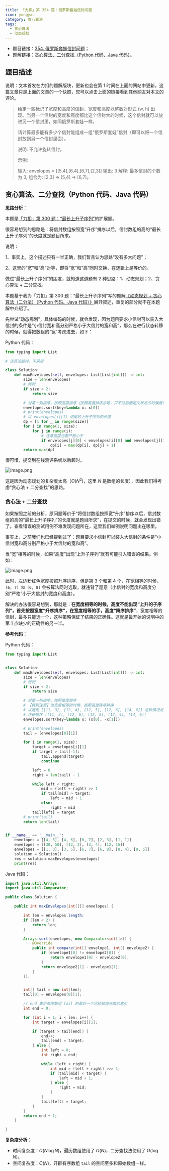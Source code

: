 ```yaml
---
title: 「力扣」第 354 题：俄罗斯套娃信封问题
icon: yongyan
category: 贪心算法
tags:
  - 贪心算法
  - 动态规划
---
```



+ 题目链接：[354. 俄罗斯套娃信封问题](https://leetcode-cn.com/problems/russian-doll-envelopes/)；
+ 题解链接：[贪心算法、二分查找（Python 代码、Java 代码）](https://leetcode-cn.com/problems/russian-doll-envelopes/solution/tan-xin-suan-fa-er-fen-cha-zhao-python-dai-ma-java/)。



## 题目描述


说明：文本首发在力扣的题解版块，更新也会在第 1 时间在上面的网站中更新，这篇文章只是上面的文章的一个快照，您可以点击上面的链接看到其他网友对本文的评论。


>给定一些标记了宽度和高度的信封，宽度和高度以整数对形式 (w, h) 出现。当另一个信封的宽度和高度都比这个信封大的时候，这个信封就可以放进另一个信封里，如同俄罗斯套娃一样。
>
>请计算最多能有多少个信封能组成一组“俄罗斯套娃”信封（即可以把一个信封放到另一个信封里面）。
>
>说明:
>不允许旋转信封。
>
>示例:
>
>输入: envelopes = [[5,4],[6,4],[6,7],[2,3]]
>输出: 3 
>解释: 最多信封的个数为 3, 组合为: [2,3] => [5,4] => [6,7]。

## 贪心算法、二分查找（Python 代码、Java 代码）

**思路分析**：

本题是[「力扣」第 300 题：“最长上升子序列”](https://leetcode-cn.com/problems/longest-increasing-subsequence/)的扩展题。

很容易想到的思路是：将信封数组按照宽“升序”排序以后，信封数组的高的“最长上升子序列”的长度就是题目所求。

说明：

1、事实上，这个描述只有一半正确，我们暂且认为思路“没有多大问题”；

2、这里的“宽”和“高”对等，即将“宽”和“高”同时交换，在逻辑上是等价的。

做过“最长上升子序列”的朋友，就知道这道题有 2 种思路：1、动态规划；2、贪心算法 + 二分查找。

本题基于我为「力扣」第 300 题：“最长上升子序列”写的题解[《动态规划 + 贪心算法（二分法）（Python 代码、Java 代码）》](https://leetcode-cn.com/problems/longest-increasing-subsequence/solution/dong-tai-gui-hua-er-fen-cha-zhao-tan-xin-suan-fa-p/)展开叙述，重复的部分就不在本题解中介绍了。

先尝试“动态规划”，具体编码的时候，就会发现，因为题目要求小信封可以装入大信封的条件是“小信封宽和高分别严格小于大信封的宽和高”，那么在进行状态转移的时候，就得把数组的“宽”考虑进去，如下：

Python 代码：

```python
from typing import List

# 该算法超时，不采用

class Solution:
    def maxEnvelopes(self, envelopes: List[List[int]]) -> int:
        size = len(envelopes)
        # 特判
        if size < 2:
            return size

        # 对第一列排序，按照宽度排序（按照高度排序亦可，只不过后面定义状态的时候就得定义宽度）
        envelopes.sort(key=lambda x: x[0])
        # print(envelopes)
        # 以 envelopes[i][1] 结尾的上升子序列的长度
        dp = [1 for _ in range(size)]
        for i in range(1, size):
            for j in range(i):
                # 注意宽度也要严格小于
                if envelopes[j][0] < envelopes[i][0] and envelopes[j][1] < envelopes[i][1]:
                    dp[i] = max(dp[i], dp[j] + 1)
        return max(dp)
```

很可惜，提交到在线测评系统以后超时。

![image.png](https://pic.leetcode-cn.com/0d0fd254021b7295c89f1f8059a6690a2ff4d934c61cf45e4d4da3238594e244-image.png)

这是因为动态规划的复杂度太高（$O(N^2)$，这里 $N$ 是数组的长度），因此我们得考虑“贪心法 + 二分查找”的思路。


### 贪心法 + 二分查找

如果按照之前的分析，原问题等价于“将信封数组按照宽“升序”排序以后，信封数组的高的“最长上升子序列”的长度就是题目所求”，在提交的时候，就会发现出错了。查看错误的测试用例不难发现问题所在，这里我们举例说明问题出在哪里。

事实上，之前我们也已经提到过了：题目要求小信封可以装入大信封的条件是“小信封宽和高分别严格小于大信封的宽和高”。

当“宽”相等的时候，如果“高度”出现“上升子序列”就有可能引入错误的结果。例如：

![image.png](https://pic.leetcode-cn.com/253bead84dbd1558b89dcbe254fcb5f0b5e1040ce6491794f6f4b6708c0e137c-image.png)

此时，左边粉红色宽度按照升序排序，但是第 3 个和第 4 个，在宽相等的时候，`[6, 7] 和 [6, 8]` 会被算法同时选取，就违背了题意（小信封的宽度和高度分别“严格”小于大信封的宽度和高度）。

解决的办法很容易想到，那就是：**在宽度相等的时候，高度不能出现“上升的子序列”，首先按照宽度“升序排序”，在宽度相等的手，高度“降序排序”**，宽度相等的信封，最多只能选一个，这种策略保证了结果的正确性。这就是最开始的说明中的第 1 点缺少的正确性的另一半。

**参考代码**：

Python 代码：


```Python []
from typing import List


class Solution:
    def maxEnvelopes(self, envelopes: List[List[int]]) -> int:
        size = len(envelopes)
        # 特判
        if size < 2:
            return size

        # 对第一列排序，按照宽度排序
        # 【特别注意】当宽度相等的时候，按照高度降序排序
        # 以避免 [[11, 3], [12, 4], [12, 5], [12, 6], [14, 6]] 这种情况发生
        # 正确排序 [[11, 3], [12, 6], [12, 5], [12, 4], [14, 6]]
        envelopes.sort(key=lambda x: (x[0], -x[1]))

        # print(envelopes)
        tail = [envelopes[0][1]]

        for i in range(1, size):
            target = envelopes[i][1]
            if target > tail[-1]:
                tail.append(target)
                continue

            left = 0
            right = len(tail) - 1

            while left < right:
                mid = (left + right) >> 1
                if tail[mid] > target:
                    left = mid + 1
                else:
                    right = mid
            tail[left] = target
        # print(tail)
        return len(tail)


if __name__ == '__main__':
    envelopes = [[4, 5], [4, 6], [6, 7], [2, 3], [1, 1]]
    envelopes = [[30, 50], [12, 2], [3, 4], [12, 15]]
    envelopes = [[1, 3], [3, 5], [6, 7], [6, 8], [8, 4], [9, 5]]
    solution = Solution()
    res = solution.maxEnvelopes(envelopes)
    print(res)
```

Java 代码：

```Java []
import java.util.Arrays;
import java.util.Comparator;

public class Solution {

    public int maxEnvelopes(int[][] envelopes) {

        int len = envelopes.length;
        if (len < 2) {
            return len;
        }

        Arrays.sort(envelopes, new Comparator<int[]>() {
            @Override
            public int compare(int[] envelope1, int[] envelope2) {
                if (envelope1[0] != envelope2[0]) {
                    return envelope1[0] - envelope2[0];
                }
                return envelope2[1] - envelope1[1];
            }
        });


        int[] tail = new int[len];
        tail[0] = envelopes[0][1];

        // end 表示有序数组 tail 的最后一个已经赋值元素的索引
        int end = 0;

        for (int i = 1; i < len; i++) {
            int target = envelopes[i][1];

            if (target > tail[end]) {
                end++;
                tail[end] = target;
            } else {
                int left = 0;
                int right = end;

                while (left < right) {
                    int mid = (left + right) >>> 1;
                    if (tail[mid] < target) {
                        left = mid + 1;
                    } else {
                        right = mid;
                    }
                }
                tail[left] = target;
            }
        }
        return end + 1;
    }

}
```
**复杂度分析**：

+ 时间复杂度：$O(N \log N)$，遍历数组使用了 $O(N)$，二分查找法使用了 $O(\log N)$。
+ 空间复杂度：$O(N)$，开辟有序数组 `tail` 的空间至多和原始数组一样。


<Vssue title="russian-doll-envelopes"/>